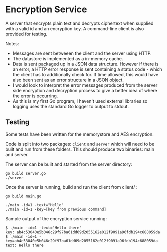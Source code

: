 # Encryption Service

A server that encrypts plain text and decrypts ciphertext when supplied with a valid id and an encryption key.
A command-line client is also provided for testing.

Notes:
- Messages are sent betweeen the client and the server using HTTP.
- The datastore is implemented as a in-memory cache.
- Data is sent packaged up in a JSON data structure. However if there is an error, a HTTP error response is sent containing a status code - which the client has to additionally check for. If time allowed, this would have also been sent as an error structure in a JSON object.
- I would look to interpret the error messages produced from the server side encryption and decryption process to give a better idea of where the error is occurring.
- As this is my first Go program, I haven't used external libraries so logging uses the standard Go logger to output to stdout. 

## Testing
Some tests have been written for the memorystore and AES encryption.

Code is split into two packages: <code>client</code> and <code>server</code> which will need to be built and run from these folders. This should produce two binaries: main and server.

The server can be built and started from the server directory:

    go build server.go
    ./server

Once the server is running, build and run the client from client/ :

    go build main.go

    ./main -id=1 -text="Hello"
    ./main -id=1 -key=[key from previous command]

Sample output of the encryption service running:

    $ ./main -id=1 -text="Hello there"
    key: ab4c53040e5b046c29f97ba61dd69d2055162e012f9091a96fdb194c688059da
    $ ./main -id=1 -key=ab4c53040e5b046c29f97ba61dd69d2055162e012f9091a96fdb194c688059da
    text: Hello there
